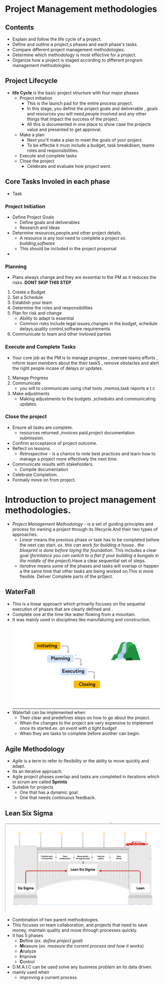 # Project Management methodologies

## Contents

- Explain and follow the life cycle of a project.
- Define and outline a project,s phases and each phase's tasks.
- Compare different project management methodologies.
- Determine which methodology is most effective for a project.
- Organize how a project is staged according to different program management methodologies.

## Project Lifecycle

- **life Cycle** is the basic project structure with four major phases
  - Project initiation
    - This is the launch pad for the entire process project.
    - In this stage, you define the project goals and deliverable , goals and resources you will need,people involved and any other things that impact the success of the project.
    - All this is documented in one place to show case the projects value and presented to get approval.
  - Make a plan
    - Next you'll make a plan to meet the goals of your project.
    - To be effectie it must include a budget, task breakdown, teams roles and responsibilities.
  - Execute and complete tasks
  - Close the project
    - Celebrate and evaluate how project went.

## Core Tasks Involed in each phase

- Task

### Project Initiation

- Define Project Goals
  - Define goals and deliverables
  - Research and Ideas
- Determine resources,people,and other project details.
  - A resource is any tool need to complete a project _ex. building,software_
  - This should be included in the project proporsal
-

### Planning

- Plans always change and they are essential to the PM as it reduces the risks. **DONT SKIP THIS STEP**

1. Create a Budget
2. Set a Schedule
3. Establish your team
4. Determine the roles and responsibilities
5. Plan for risk and change
   - Ability to adapt is essential
   - Common risks include legal issues,changes in the budget, schedule delays,quality control,software requirements
6. Communicate to team and other invloved parties

### Execute and Complete Tasks

- Your core job as the PM is to manage progress , oversee teams efforts , inform team members about the their taskS , remove obstacles and alert the right people incase of delays or updates.

1. Manage Progress
2. Communicate
   - you will to communicate using chat tools ,memos,task reports e.t.c
3. Make adjustments
   - Making adjustments to the budgets ,schedules and communicating updates.

### Close the project

- Ensure all tasks are complete.
  - resources returned ,invoices paid,project documentation submission.
- Confirm accceptance of project outcome.
- Reflect on lessons.
  - _Retrospective_ - is a chance to note best practices and learn how to manage a project more effectively the next time.
- Communicate results with stakeholders.
  - Compile documentation
- Celebrate Completion.
- Formally move on from project.

# Introduction to project management methodologies.

- _Project Management Methodology_ - is a set of guiding principles and process for owning a project through its lifecycle.And their two types of approaches.
  - _Linear_ means the previous phase or task has to be completed before the next can start. _ex. this can work for building a house.. the blueprint is done before laying the foundation_. This includes a clear goal (_forintance you can switch to a flat if your building a bungalo in the middle of the project_).Have a clear sequential set of steps.
  - _iterative_ means some of the phases and tasks will overlap or happen a the same time that other tasks are being worked on.This si more flexible. Deliver Complete parts of the pr0ject.

## WaterFall

- This is a linear approach which primarily focuses on the sequetial execution of phases that are clearly defined and .
- Complete one at the time like water flowing from a mountain.
- It was mainly used in disciplines like manufaturing and construction.
  ![](../images/waterfall.png)
- Waterfall can be implemented when
  - Their clear and predefines steps on how to go about the project.
  - When the changes to the project are very expensive to implement once its started._ex. an event with a tight budget_
  - When they are tasks to complete before another can begin.

## Agile Methodology

- _Agile_ is a term to refer to flexibility or the ablity to move quickly and adapt.
- Its an iterative approach.
- Agile project phases overlap and tasks are completed in iterations which in scrum are called **Sprints**
- Suitable for projects
  - One that has a dynamic goal.
  - One that needs continuous feedback.

## Lean Six Sigma

![](../images/lean-six-sigma.png)

- Combination of two parent methodologies.
- This focuses on team collaboration, and projects that need to save money, maintain quality and move through processes quickly.
- It has 5 phases
  - <b>D</b>efine (_ex. define project goal_)
  - <b>M</b>easure (_ex. measure the current process and how it works_)
  - <b>A</b>nalyze
  - <b>I</b>mprove
  - <b>C</b>ontrol
- D.M.A.I.C can be used solve any business problem an its data driven.
- mainly used when
    - improving a current process

 



